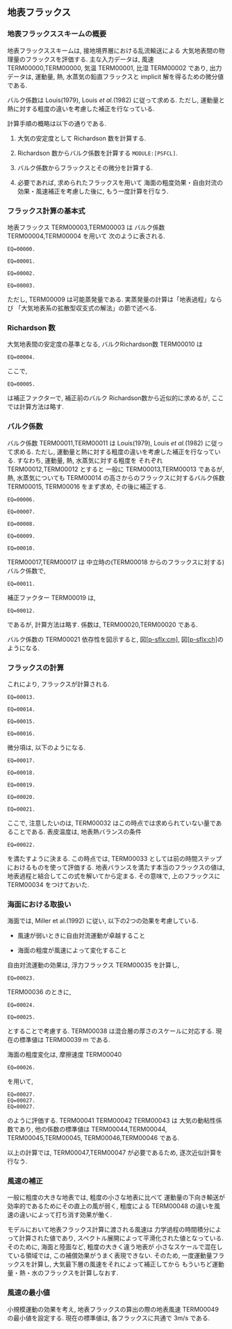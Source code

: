 ## 地表フラックス

### 地表フラックススキームの概要

地表フラックススキームは,
接地境界層における乱流輸送による
大気地表間の物理量のフラックスを評価する.
主な入力データは, 風速 TERM00000,TERM00000, 気温 TERM00001, 比湿 TERM00002 であり,
出力データは, 運動量, 熱, 水蒸気の鉛直フラックスと
implicit 解を得るための微分値である.

バルク係数は Louis(1979), Louis <span>*et al.*</span>(1982) に従って求める.
ただし, 運動量と熱に対する粗度の違いを考慮した補正を行なっている.

計算手順の概略は以下の通りである.

1.  大気の安定度として
    Richardson 数を計算する.

2.  Richardson 数からバルク係数を計算する `MODULE:[PSFCL]`.

3.  バルク係数からフラックスとその微分を計算する.

4.  必要であれば, 求められたフラックスを用いて
    海面の粗度効果・自由対流の効果・風速補正を考慮した後に,
    もう一度計算を行なう.

### フラックス計算の基本式

地表フラックス TERM00003,TERM00003 は
バルク係数 TERM00004,TERM00004 を用いて
次のように表される.

    EQ=00000.

    EQ=00001.

    EQ=00002.

    EQ=00003.

ただし, TERM00009 は可能蒸発量である.
実蒸発量の計算は「地表過程」ならび
「大気地表系の拡散型収支式の解法」の節で述べる.

### Richardson 数

大気地表間の安定度の基準となる,
バルクRichardson数 TERM00010 は

    EQ=00004.

ここで,

    EQ=00005.

は補正ファクターで, 補正前のバルク Richardson数から近似的に求めるが,
ここでは計算方法は略す.

### バルク係数

バルク係数 TERM00011,TERM00011 は
Louis(1979), Louis <span>*et al.*</span>(1982) に従って求める.
ただし, 運動量と熱に対する粗度の違いを考慮した補正を行なっている.
すなわち, 運動量, 熱, 水蒸気に対する粗度を
それぞれ TERM00012,TERM00012 とすると
一般に TERM00013,TERM00013 であるが, 熱, 水蒸気についても
TERM00014 の高さからのフラックスに対するバルク係数
TERM00015, TERM00016 をまず求め, その後に補正する.

    EQ=00006.

    EQ=00007.

    EQ=00008.

    EQ=00009.

    EQ=00010.

TERM00017,TERM00017 は
中立時の(TERM00018 からのフラックスに対する)バルク係数で,

    EQ=00011.

補正ファクター TERM00019 は,

    EQ=00012.

であるが, 計算方法は略す.
係数は, TERM00020,TERM00020 である.

バルク係数の TERM00021 依存性を図示すると,
図[\[p-sflx:cm\]](#p-sflx:cm), 図[\[p-sflx:ch\]](#p-sflx:ch)のようになる.

### フラックスの計算

これにより, フラックスが計算される.

    EQ=00013.

    EQ=00014.

    EQ=00015.

    EQ=00016.

微分項は, 以下のようになる.

    EQ=00017.

    EQ=00018.

    EQ=00019.

    EQ=00020.

    EQ=00021.

ここで, 注意したいのは,
TERM00032 はこの時点では求められていない量であることである.
表皮温度は,
地表熱バランスの条件

    EQ=00022.

を満たすように決まる.
この時点では, TERM00033 としては前の時間ステップにおけるものを使って評価する.
地表バランスを満たす本当のフラックスの値は,
地表過程と結合してこの式を解いてから定まる.
その意味で, 上のフラックスに TERM00034 をつけておいた.

### 海面における取扱い

海面では, Miller et al.(1992) に従い, 以下の2つの効果を考慮している.

  - 風速が弱いときに自由対流運動が卓越すること

  - 海面の粗度が風速によって変化すること

自由対流運動の効果は, 浮力フラックス TERM00035 を計算し,

    EQ=00023.

TERM00036 のときに,

    EQ=00024.

    EQ=00025.

とすることで考慮する. TERM00038 は混合層の厚さのスケールに対応する.
現在の標準値は TERM00039 m である.

海面の粗度変化は, 摩擦速度 TERM00040

    EQ=00026.

を用いて,

    EQ=00027.
    EQ=00027.
    EQ=00027.

のように評価する. TERM00041 TERM00042 TERM00043 は
大気の動粘性係数であり,
他の係数の標準値は
TERM00044,TERM00044,
TERM00045,TERM00045,
TERM00046,TERM00046 である.

以上の計算では, TERM00047,TERM00047 が必要であるため,
逐次近似計算を行なう.

### 風速の補正

一般に粗度の大きな地表では, 粗度の小さな地表に比べて
運動量の下向き輸送が効率的であるためにその直上の風が弱く,
粗度による TERM00048 の違いを風速の違いによって打ち消す効果が働く.

モデルにおいて地表フラックス計算に渡される風速は
力学過程の時間積分によって計算された値であり,
スペクトル展開によって平滑化された値となっている.
そのために, 海面と陸面など, 粗度の大きく違う地表が
小さなスケールで混在している領域では,
この補償効果がうまく表現できない.
そのため, 一度運動量フラックスを計算し,
大気最下層の風速をそれによって補正してから
もういちど運動量・熱・水のフラックスを計算しなおす.

### 風速の最小値

小規模運動の効果を考え,
地表フラックスの算出の際の地表風速
TERM00049 の最小値を設定する.
現在の標準値は, 各フラックスに共通で
3m/s である.
